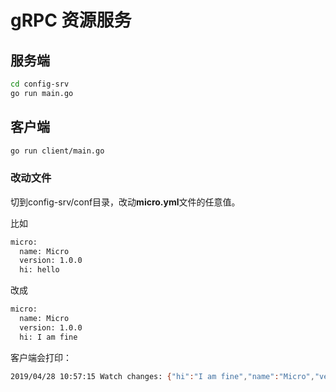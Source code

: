 # gRPC 资源服务

## 服务端

```bash
cd config-srv
go run main.go
```

## 客户端

```bash
go run client/main.go
```

### 改动文件

切到config-srv/conf目录，改动**micro.yml**文件的任意值。

比如

```bash
micro:
  name: Micro
  version: 1.0.0
  hi: hello
```

改成

```bash
micro:
  name: Micro
  version: 1.0.0
  hi: I am fine
```

客户端会打印：

```bash
2019/04/28 10:57:15 Watch changes: {"hi":"I am fine","name":"Micro","version":"1.0.0"}
``` 